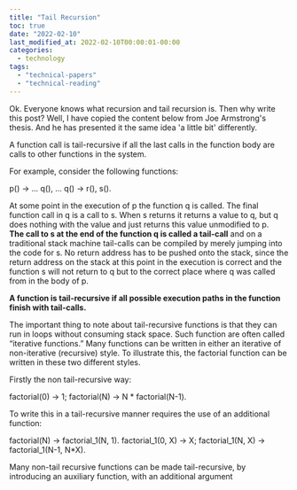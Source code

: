 ```yaml
---
title: "Tail Recursion"
toc: true
date: "2022-02-10"
last_modified_at: 2022-02-10T00:00:01-00:00
categories:
  - technology
tags:
  - "technical-papers"
  - "technical-reading"
---
```


Ok. Everyone knows what recursion and tail recursion is. Then why write this post? Well, I have copied the content below from Joe Armstrong's thesis. And he has presented it the same idea 'a little bit' differently.

A function call is tail-recursive if all the last calls in the function body are calls to other functions in the system.

For example, consider the following functions:

p() ->
	 ... 
	q(),
	…
q() -> 
	r(), 
	s().

  
At some point in the execution of p the function q is called. The final function call in q is a call to s. When s returns it returns a value to q, but q does nothing with the value and just returns this value unmodified to p.  
**The call to s at the end of the function q is called a tail-call** and on a traditional stack machine tail-calls can be compiled by merely jumping into the code for s. No return address has to be pushed onto the stack, since the return address on the stack at this point in the execution is correct and the function s will not return to q but to the correct place where q was called from in the body of p.

**A function is tail-recursive if all possible execution paths in the function finish with tail-calls.**

The important thing to note about tail-recursive functions is that they can run in loops without consuming stack space. Such function are often called “iterative functions.” Many functions can be written in either an iterative of non-iterative (recursive) style. To illustrate this, the factorial function can be written in these two different styles.

Firstly the non tail-recursive way:

factorial(0) -> 1;
factorial(N) -> N \* factorial(N-1).

To write this in a tail-recursive manner requires the use of an additional function:

factorial(N) -> factorial\_1(N, 1).
factorial\_1(0, X) -> X;
factorial\_1(N, X) -> factorial\_1(N-1, N\*X).

Many non-tail recursive functions can be made tail-recursive, by introducing an auxiliary function, with an additional argument

